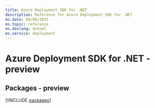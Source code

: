 ```yaml
---
title: Azure Deployment SDK for .NET
description: Reference for Azure Deployment SDK for .NET
ms.date: 09/08/2025
ms.topic: reference
ms.devlang: dotnet
ms.service: deployment
---
```

# Azure Deployment SDK for .NET - preview
## Packages - preview
[!INCLUDE [packages](deployment-index.md)]
